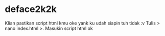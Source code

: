 # deface2k2k

Klian pastikan script html kmu oke yank ku udah siapin tuh tidak :v 
Tulis > nano index.html >. Masukin script html ok 
